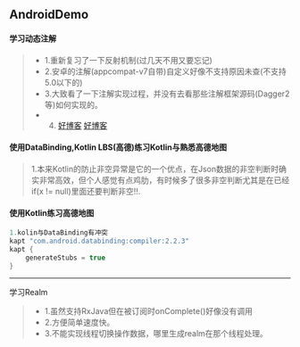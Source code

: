 ## AndroidDemo#### 学习动态注解> - 1.重新复习了一下反射机制(过几天不用又要忘记)> - 2.安卓的注解(appcompat-v7自带)自定义好像不支持原因未查(不支持5.0以下的)> - 3.大致看了一下注解实现过程，并没有去看那些注解框架源码(Dagger2等)如何实现的。> - 4. [好博客](http://blog.csdn.net/wzgiceman/article/details/53483665)   [好博客](http://www.cnblogs.com/whoislcj/category/845938.html)####  使用DataBinding,Kotlin LBS(高德)练习Kotlin与熟悉高德地图>1.本来Kotlin的防止非空异常是它的一个优点，在Json数据的非空判断时确实非常高效，但个人感觉有点鸡肋，有时候多了很多非空判断尤其是在已经if(x != null)里面还要判断非空!!.####  使用Kotlin练习高德地图``` java1.kolin与DataBinding有冲突 kapt "com.android.databinding:compiler:2.2.3"kapt {	generateStubs = true}```-------------------学习Realm> - 1.虽然支持RxJava但在被订阅时onComplete()好像没有调用> - 2.方便简单速度快。> - 3.不能实现线程切换操作数据，哪里生成realm在那个线程处理。